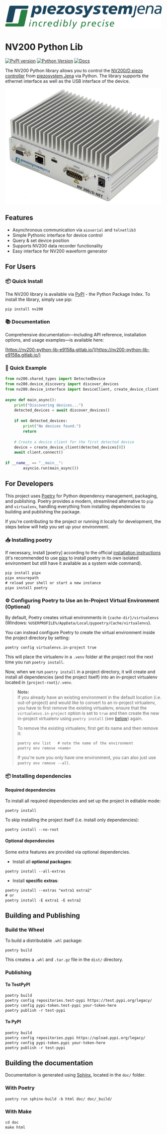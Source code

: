 ![logo](doc/_static/piezosystem_logo.svg)


# NV200 Python Lib

[![PyPI version](https://img.shields.io/pypi/v/nv200)](https://pypi.org/project/nv200/)
[![Python Version](https://img.shields.io/pypi/pyversions/nv200)](https://www.python.org/downloads/)
[![Docs](https://img.shields.io/badge/docs-online-success)](https://nv200-python-lib-e9158a.gitlab.io/)


The NV200 Python library allows you to control the [NV200/D piezo controller](https://www.piezosystem.com/product/nv-200-d-compact-amplifier/) from [piezosystem Jena](https://www.piezosystem.com) via Python.
The library supports the ethernet interface as well as the USB interface of the device.

![NV200](doc/images/nv200.jpg)

## Features

- Asynchronous communication via `aioserial` and `telnetlib3`
- Simple Pythonic interface for device control
- Query & set device position
- Supports NV200 data recorder functionality
- Easy interface for NV200 waveform generator


## For Users

### 📦 Quick Install

The NV200 library is available via [PyPI](https://pypi.org/project/nv200/) - the Python Package Index. To install the library, simply use pip:

```shell
pip install nv200
```


### 📚 Documentation 

Comprehensive documentation—including API reference, installation options, and usage examples—is available here:

[https://nv200-python-lib-e9158a.gitlab.io/](https://nv200-python-lib-e9158a.gitlab.io/)


### 🧪 Quick Example

```python
from nv200.shared_types import DetectedDevice
from nv200.device_discovery import discover_devices
from nv200.device_interface import DeviceClient, create_device_client

async def main_async():
    print("Discovering devices...")
    detected_devices = await discover_devices()
    
    if not detected_devices:
        print("No devices found.")
        return

    # Create a device client for the first detected device
    device = create_device_client(detected_devices[0])
    await client.connect()

if __name__ == "__main__":
        asyncio.run(main_async())
```

## For Developers

This project uses [Poetry](https://python-poetry.org/) for Python dependency management, packaging, and publishing. Poetry provides a modern, streamlined alternative to `pip` and `virtualenv`, handling everything from installing dependencies to building and publishing the package.

If you're contributing to the project or running it locally for development, the steps below will help you set up your environment.

### 📥 Installing poetry

If necessary, install [poetry] according to the official [installation instructions](https://python-poetry.org/docs/#installation) 
(it's recommended to use [pipx](https://github.com/pypa/pipx) to install poetry in its own isolated environment but still have it available as a system wide command).

```shell
pip install pipx
pipx ensurepath
# reload your shell or start a new instance
pipx install poetry
```

### ⚙️ Configuring Poetry to Use an In-Project Virtual Environment (Optional)

By default, Poetry creates virtual environments in `{cache-dir}/virtualenvs`
(Windows: `%USERPROFILE%/AppData/Local/pypoetry/Cache/virtualenvs`).

You can instead configure Poetry to create the virtual environment inside the project directory by setting:

```shell
poetry config virtualenvs.in-project true
```

This will place the virtualenv in a `.venv` folder at the project root the next time you run `poetry install`.

Now, when we run `poetry install` in a project directory, it will create and install all dependencies 
(and the project itself) into an in-project virtualenv located in `{project-root}/.venv`.

> **Note:**  
> If you already have an existing environment in the default location (i.e. out-of-project) and would like to convert to an in-project virtualenv, you have to first remove the existing virtualenv, ensure that the `virtualenvs.in-project` option is set to `true` and then create the new in-project virtualenv using `poetry install` (see [below](#installing-dependencies)) again.
> 
> To remove the existing virtualenv, first get its name and then remove it:
> 
> ```shell
> poetry env list   # note the name of the environment
> poetry env remove <name>
> ```
> 
> If you're sure you only have one environment, you can also just use `poetry env remove --all`.

### 📦 Installing dependencies

#### Required dependencies

To install all required dependencies and set up the project in editable mode:

```shell
poetry install
```

To skip installing the project itself (i.e. install only dependencies):

```shell
poetry install --no-root
```

#### Optional dependencies

Some extra features are provided via optional dependencies.

- Install all **optional packages**:

```shell
poetry install --all-extras
```

- Install **specific extras**:

```shell
poetry install --extras "extra1 extra2"
# or
poetry install -E extra1 -E extra2
```

## Building and Publishing

### Build the Wheel

To build a distributable `.whl` package:

```shell
poetry build
```

This creates a `.whl` and `.tar.gz` file in the `dist/` directory.

### Publishing 

#### To TestPyPI

```shell
poetry build
poetry config repositories.test-pypi https://test.pypi.org/legacy/
poetry config pypi-token.test-pypi your-token-here
poetry publish -r test-pypi
```

#### To PyPI

```shell
poetry build
poetry config repositories.pypi https://upload.pypi.org/legacy/
poetry config pypi-token.pypi your-token-here
poetry publish -r test-pypi
```

## Building the documentation

Documentation is generated using [Sphinx](https://www.sphinx-doc.org/), located in the `doc/` folder.

### With Poetry

```shell
poetry run sphinx-build -b html doc/ doc/_build/
```

### With Make

```shell
cd doc
make html
```
